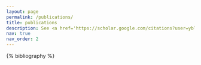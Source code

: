 ```yaml
---
layout: page
permalink: /publications/
title: publications
description: See <a href='https://scholar.google.com/citations?user=yble580AAAAJ&hl=en'>google scholar</a> for most updated publications.
nav: true
nav_order: 2
---
```


<!-- _pages/publications.md -->
<div class="publications">

{% bibliography %}

</div>
